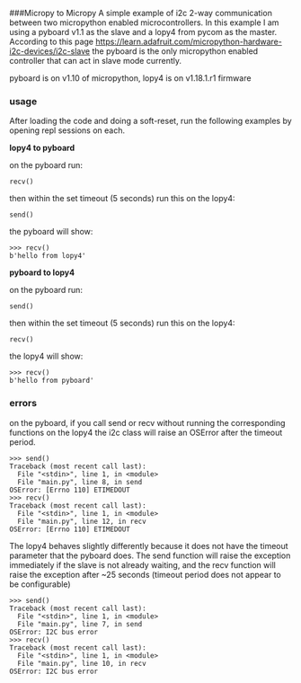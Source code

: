 ###Micropy to Micropy
A simple example of i2c 2-way communication between two micropython enabled microcontrollers.
In this example I am using a pyboard v1.1 as the slave and a lopy4 from pycom as the master.
According to this page https://learn.adafruit.com/micropython-hardware-i2c-devices/i2c-slave
the pyboard is the only micropython enabled controller that can act in slave mode currently.

pyboard is on v1.10 of micropython, lopy4 is on v1.18.1.r1 firmware

### usage
After loading the code and doing a soft-reset, run the following examples by opening repl sessions on each.

**lopy4 to pyboard**

on the pyboard run:

    recv()

then within the set timeout (5 seconds) run this on the lopy4:

    send()
    
the pyboard will show:

    >>> recv()
    b'hello from lopy4'
    
**pyboard to lopy4**

on the pyboard run:

    send()

then within the set timeout (5 seconds) run this on the lopy4:

    recv()
    
the lopy4 will show:
    
    >>> recv()
    b'hello from pyboard'
    
### errors
on the pyboard, if you call send or recv without running the corresponding functions on the lopy4 the i2c class will raise an OSError after the timeout period.

    >>> send()
    Traceback (most recent call last):
      File "<stdin>", line 1, in <module>
      File "main.py", line 8, in send
    OSError: [Errno 110] ETIMEDOUT
    >>> recv()
    Traceback (most recent call last):
      File "<stdin>", line 1, in <module>
      File "main.py", line 12, in recv
    OSError: [Errno 110] ETIMEDOUT
    
The lopy4 behaves slightly differently because it does not have the timeout parameter that the pyboard does.
The send function will raise the exception immediately if the slave is not already waiting, and the
recv function will raise the exception after ~25 seconds (timeout period does not appear to be configurable) 

    >>> send()
    Traceback (most recent call last):
      File "<stdin>", line 1, in <module>
      File "main.py", line 7, in send
    OSError: I2C bus error
    >>> recv()
    Traceback (most recent call last):
      File "<stdin>", line 1, in <module>
      File "main.py", line 10, in recv
    OSError: I2C bus error
